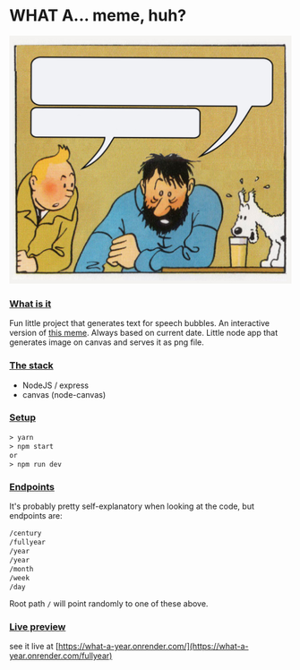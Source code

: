 # WHAT A... meme, huh?


![Screenshot](img.jpg)

### <u>What is it</u>
Fun little project that generates text for speech bubbles. 
An interactive version of  [this meme](https://knowyourmeme.com/memes/what-a-week-huh).
Always based on current date. 
Little node app that generates image on canvas and serves it as png file.

### <u>The stack</u>

* NodeJS / express
* canvas (node-canvas)

### <u>Setup</u>

```
> yarn
> npm start 
or
> npm run dev
```

### <u>Endpoints</u>
It's probably pretty self-explanatory when looking at the code, but endpoints are:

```
/century
/fullyear
/year
/year
/month
/week
/day 
```
Root path `/` will point randomly to one of these above.

### <u>Live preview</u>
see it live at [https://what-a-year.onrender.com/](https://what-a-year.onrender.com/fullyear)